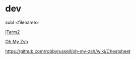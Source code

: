 # dev

subl \<filename\>

[iTerm2](https://iterm2.com/features.html)

[Oh My Zsh](https://ohmyz.sh/)

https://github.com/robbyrussell/oh-my-zsh/wiki/Cheatsheet

